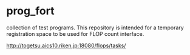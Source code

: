 # prog_fort
collection of test programs.
This repository is intended for a temporary registration space
to be used for FLOP count interface.

http://togetsu.aics10.riken.jp:18080/flops/tasks/
